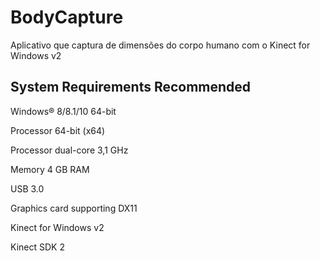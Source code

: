 # BodyCapture
Aplicativo que captura de dimensões do corpo humano com o Kinect for Windows v2

## System Requirements Recommended

Windows® 8/8.1/10 64-bit

Processor 64-bit (x64)

Processor dual-core 3,1 GHz

Memory 4 GB RAM

USB 3.0

Graphics card supporting DX11

Kinect for Windows v2

Kinect SDK 2
